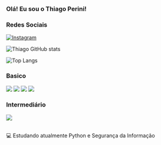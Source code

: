 ### Olá! Eu sou o Thiago Perini!

### Redes Sociais

[![Instagram](https://img.shields.io/badge/Instagram-E4405F?style=for-the-badge&logo=instagram&logoColor=white)](https://www.instagram.com/thiagooperini/)

![Thiago GitHub stats](https://github-readme-stats.vercel.app/api?username=thiagoperini&show_icons=true&theme=highcontrast)

![Top Langs](https://github-readme-stats.vercel.app/api/top-langs/?username=thiagoperini&layout=compact)

### Basico

<div>
    <img src="https://img.shields.io/badge/HTML5-E34F26?style=for-the-badge&logo=html5&logoColor=white">
    <img src="https://img.shields.io/badge/CSS3-1572B6?style=for-the-badge&logo=css3&logoColor=white">
    <img src="https://img.shields.io/badge/C-00599C?style=for-the-badge&logo=c&logoColor=white">
    <img src="https://img.shields.io/badge/C%2B%2B-00599C?style=for-the-badge&logo=c%2B%2B&logoColor=white">
</div>

### Intermediário
<div>
    <img src="https://img.shields.io/badge/Python-14354C?style=for-the-badge&logo=python&logoColor=white">
</div><br>

💻 Estudando atualmente Python e Segurança da Informação
